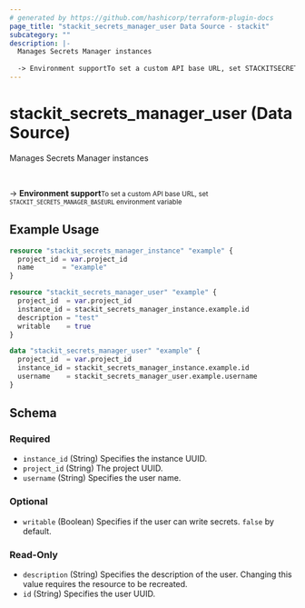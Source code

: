 ```yaml
---
# generated by https://github.com/hashicorp/terraform-plugin-docs
page_title: "stackit_secrets_manager_user Data Source - stackit"
subcategory: ""
description: |-
  Manages Secrets Manager instances
  
  -> Environment supportTo set a custom API base URL, set STACKITSECRETSMANAGER_BASEURL environment variable
---
```


# stackit_secrets_manager_user (Data Source)

Manages Secrets Manager instances

<br />

-> __Environment support__<small>To set a custom API base URL, set <code>STACKIT_SECRETS_MANAGER_BASEURL</code> environment variable </small>

## Example Usage

```terraform
resource "stackit_secrets_manager_instance" "example" {
  project_id = var.project_id
  name       = "example"
}

resource "stackit_secrets_manager_user" "example" {
  project_id  = var.project_id
  instance_id = stackit_secrets_manager_instance.example.id
  description = "test"
  writable    = true
}

data "stackit_secrets_manager_user" "example" {
  project_id  = var.project_id
  instance_id = stackit_secrets_manager_instance.example.id
  username    = stackit_secrets_manager_user.example.username
}
```

<!-- schema generated by tfplugindocs -->
## Schema

### Required

- `instance_id` (String) Specifies the instance UUID.
- `project_id` (String) The project UUID.
- `username` (String) Specifies the user name.

### Optional

- `writable` (Boolean) Specifies if the user can write secrets. `false` by default.

### Read-Only

- `description` (String) Specifies the description of the user. Changing this value requires the resource to be recreated.
- `id` (String) Specifies the user UUID.


